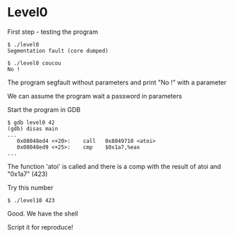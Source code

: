 # Level0

First step - testing the program

	$ ./level0
	Segmentation fault (core dumped)

	$ ./level0 coucou
	No !

The program segfault without parameters and print "No !" with a parameter

We can assume the program wait a password in parameters

Start the program in GDB

	$ gdb level0 42
	(gdb) disas main
	...
	   0x08048ed4 <+20>:	call   0x8049710 <atoi>
	   0x08048ed9 <+25>:	cmp    $0x1a7,%eax
	...

The function 'atoi' is called and there is a comp with the result of atoi and "0x1a7" (423)

Try this number

	$ ./level10 423

Good. We have the shell

Script it for reproduce!
